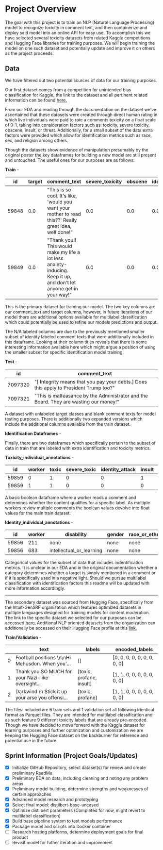 # Project Overview

The goal with this project is to train an NLP (Natural Language Processing) model to recognize toxicity in comment text, and then containerize and deploy said model into an online API for easy use.  To accomplish this we have selected several toxicity datasets from related Kaggle competitions and Hugging Face libraries for training purposes.  We will begin training the model on one such dataset and potentially update and improve it on others as the project proceeds.


## Data

We have filtered out two potential sources of data for our training purposes.  

Our first dataset comes from a competition for unintended bias classification for Kaggle, the link to the dataset and all pertinent related information can be found [here.](https://www.kaggle.com/datasets/julian3833/jigsaw-unintended-bias-in-toxicity-classification/data)

From our EDA and reading through the documentation on the dataset we've ascertained that these datasets were created through direct human rating in which live individuals were paid to rate a comments toxicity on a float scale of 0-1, taking into consideration factors such as: toxicity, severe toxicity, obscene, insult, or threat.  Additionally, for a small subset of the data extra factors were provided which allow for identification metrics such as race, sex, and religion among others.  

Though the datasets show evidence of manipulation presumably by the original poster the key dataframes for building a new model are still present and untouched.  The useful ones for our purposes are as follows:

**Train** - 
 
| id   | target | comment_text                                                                                                           | severe_toxicity | obscene | identity_attack | insult | threat | asian | atheist | bisexual | black | buddhist | christian | female | heterosexual | hindu | homosexual_gay_or_lesbian | intellectual_or_learning_disability | jewish | latino | male | muslim | other_disability | other_gender | other_race_or_ethnicity | other_religion | other_sexual_orientation | physical_disability | psychiatric_or_mental_illness | transgender | white | created_date                   | publication_id | parent_id | article_id | rating   | funny | wow | sad | likes | disagree | sexual_explicit | identity_annotator_count | toxicity_annotator_count |
|------|--------|------------------------------------------------------------------------------------------------------------------------|----------------|---------|-----------------|--------|--------|-------|---------|----------|-------|----------|-----------|--------|--------------|-------|--------------------------|--------------------------------------|--------|--------|------|--------|-----------------|--------------|-------------------------|---------------|------------------------|---------------------|------------------------------|-------------|-------|--------------------------------|---------------|-----------|------------|----------|-------|-----|-----|-------|----------|-----------------|-------------------------|--------------------------|
| 59848| 0.0    | "This is so cool. It's like, 'would you want your mother to read this??' Really great idea, well done!"                | 0.0            | 0.0     | 0.0             | 0.0    | 0.0    | N/A   | N/A     | N/A      | N/A   | N/A      | N/A       | N/A    | N/A          | N/A   | N/A                      | N/A                                  | N/A    | N/A    | N/A  | N/A    | N/A             | N/A          | N/A                     | N/A           | N/A                    | N/A                 | N/A                          | N/A         | N/A   | 2015-09-29 10:50:41.987077+00 | 2             | N/A       | 2006       | rejected | 0     | 0   | 0   | 0     | 0        | 0.0             | 0                       | 4                        |
| 59849| 0.0    | "Thank you!! This would make my life a lot less anxiety-inducing. Keep it up, and don't let anyone get in your way!" | 0.0            | 0.0     | 0.0             | 0.0    | 0.0    | N/A   | N/A     | N/A      | N/A   | N/A      | N/A       | N/A    | N/A          | N/A   | N/A                      | N/A                                  | N/A    | N/A    | N/A  | N/A    | N/A             | N/A          | N/A                     | N/A           | N/A                    | N/A                 | N/A                          | N/A         | N/A   | 2015-09-29 10:50:42.870083+00 | 2             | N/A       | 2006       | rejected | 0     | 0   | 0   | 0     | 0        | 0.0             | 0                       | 4                        |

This is the primary dataset for training our model.  The two key columns are our comment_text and target columns, however, in future iterations of our model there are additional options available for multilabel classification which could potentially be used to refine our models predictions and output.  

The N/A labeled columns are due to the previously mentioned smaller subset of identity labeled comment texts that were additionally included in this dataframe.  Looking at their column titles reveals that there is some interesting information available here which might argue a position of using the smaller subset for specific identification model training.  

**Test** -

| id      | comment_text                                                                        |
|---------|-------------------------------------------------------------------------------------|
| 7097320 | "[ Integrity means that you pay your debts.] Does this apply to President Trump too?" |
| 7097321 | "This is malfeasance by the Administrator and the Board. They are wasting our money!"  |

A dataset with unlabeled target classes and blank comment texts for model testing purposes.  There is additionally two expanded versions which include the additional columns available from the train dataset.

**Identification Dataframes** - 

Finally, there are two dataframes which specifically pertain to the subset of data in train that are labeled with extra identification and toxicity metrics.  

**Toxicity_individual_annotations** - 

| id   | worker | toxic | severe_toxic | identity_attack | insult | obscene | sexual_explicit | threat |
|------|--------|-------|--------------|-----------------|--------|---------|-----------------|--------|
| 59859| 0      | 1     | 0            | 0               | 1      | 1       | 0               | 0      |
| 59859| 1      | 1     | 0            | 0               | 0      | 1       | 0               | 0      |

A basic boolean dataframe where a worker reads a comment and determines whether the content qualifies for a specific label.  As multiple workers review multiple comments the boolean values devolve into float values for the main train dataset.  

**Identity_individual_annotations** -

| id   | worker | disability                     | gender | race_or_ethnicity | religion | sexual_orientation |
|------|--------|-------------------------------|--------|-------------------|----------|--------------------|
| 59856| 211    | none                          | none   | none              | none     | none               |
| 59856| 683    | intellectual_or_learning| none   | none              | none     | none               |

Categorical values for the subset of data that includes indentification metrics.  It is unclear in our EDA and in the original documentation whether a category determines whether a target is simply mentioned in a comment or if it is specifically used in a negative light.  Should we pursue multilabel classification with identification factors this readme will be updated with more information accordingly.    


------------------------


The secondary dataset was sourced from Hugging Face, specifically from the Intuit-GenSRF organization which features optimized datasets in multiple languages designed for training models for content moderation.  The link to the specific dataset we selected for our purposes can be accessed [here.](https://huggingface.co/datasets/Intuit-GenSRF/combined_toxicity_profanity_v2_train_eval)  Additional NLP oriented datasets from the organization can additionally be accessed on their Hugging Face profile at this [link.](https://huggingface.co/Intuit-GenSRF)

**Train/Validation** - 

|    | text                                          | labels               | encoded_labels       |
|----|-----------------------------------------------|----------------------|----------------------|
| 0  | Football positions \n\nHi Mehusdon. When you'... | []                   | [0, 0, 0, 0, 0, 0, 0, 0, 0] |
| 1  | Thank you SO MUCH for your Nazi-like oversight... | [toxic, profane, insult] | [1, 1, 0, 0, 0, 0, 0, 0, 0] |
| 2  | Darkwind \n Stick it up your arse you offensi... | [toxic, profane]     | [1, 1, 0, 0, 0, 0, 0, 0, 0] |

The files included are 6 train sets and 1 validation set all following identical format as Parquet files.  They are intended for multilabel classification and as such feature 9 different toxicity labels that are already pre-encoded.  Though we have decided to move forward with the Kaggle dataset for learning purposes and further optimization and customization we are keeping the Hugging Face dataset on the backburner for reference and potential use in the future.


## Sprint Information (Project Goals/Updates)

- [x] Initialize GitHub Repository, select dataset(s) for review and create preliminary ReadMe
- [x] Preliminary EDA on data, including cleaning and noting any problem areas
- [x] Preliminary model building, determine strengths and weaknesses of certain approaches 
- [x] Advanced model research and prototyping 
- [x] Select final model: distilbert-base-uncased
- [x] Optimize distilbert parameters (Completed for now, might revert to multilabel classification)
- [x] Build base pipeline system to test models performance 
- [x] Package model and scripts into Docker container
- [ ] Research hosting platforms, determine deployment goals for final product
- [ ] Revisit model for futher iteration and improvement 
